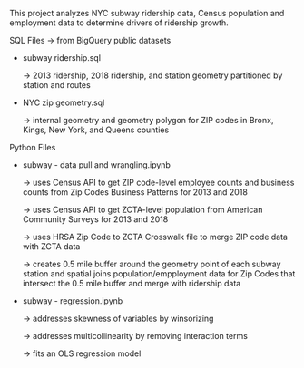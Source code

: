 This project analyzes NYC subway ridership data, Census population and employment data to determine drivers of ridership growth.

SQL Files → from BigQuery public datasets
- subway ridership.sql

  → 2013 ridership, 2018 ridership, and station geometry partitioned by station and routes

- NYC zip geometry.sql

  → internal geometry and geometry polygon for ZIP codes in Bronx, Kings, New York, and Queens counties

Python Files
- subway - data pull and wrangling.ipynb

  → uses Census API to get ZIP code-level employee counts and business counts from Zip Codes Business Patterns for 2013 and 2018
  
  → uses Census API to get ZCTA-level population from American Community Surveys for 2013 and 2018
  
  → uses HRSA Zip Code to ZCTA Crosswalk file to merge ZIP code data with ZCTA data
  
  → creates 0.5 mile buffer around the geometry point of each subway station and spatial joins population/empployment data for Zip Codes that intersect the 0.5 mile buffer and merge with ridership data

- subway - regression.ipynb

  → addresses skewness of variables by winsorizing

  → addresses multicollinearity by removing interaction terms

  → fits an OLS regression model
